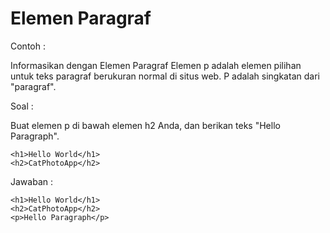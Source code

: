 # Elemen Paragraf

Contoh :

Informasikan dengan Elemen Paragraf Elemen p adalah elemen pilihan untuk teks paragraf berukuran normal di situs web. P adalah singkatan dari "paragraf".

Soal :

Buat elemen p di bawah elemen h2 Anda, dan berikan teks "Hello Paragraph".

```
<h1>Hello World</h1>
<h2>CatPhotoApp</h2>
```

Jawaban :

```
<h1>Hello World</h1>
<h2>CatPhotoApp</h2>
<p>Hello Paragraph</p>
```



